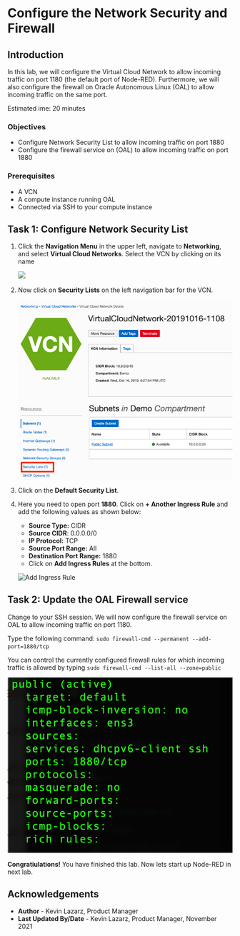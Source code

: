 # Configure the Network Security and Firewall

## Introduction

In this lab, we will configure the Virtual Cloud Network to allow incoming traffic on port 1180 (the default port of Node-RED).
Furthermore, we will also configure the firewall on Oracle Autonomous Linux (OAL) to allow incoming traffic on the same port.

Estimated ime: 20 minutes

### Objectives
* Configure Network Security List to allow incoming traffic on port 1880
* Configure the firewall service on (OAL) to allow incoming traffic on port 1880

### Prerequisites
* A VCN
* A compute instance running OAL
* Connected via SSH to your compute instance

## Task 1: Configure Network Security List

1. Click the **Navigation Menu** in the upper left, navigate to **Networking**, and select **Virtual Cloud Networks**. Select the VCN by clicking on its name

	![](https://raw.githubusercontent.com/oracle/learning-library/master/common/images/console/networking-vcn.png " ")

2. Now click on **Security Lists** on the left navigation bar for the VCN.

   ![Click on Security Lists](images/vcn2.png " ")

3. Click on the **Default Security List**.

4. Here you need to open port **1880**. Click on **+ Another Ingress Rule** and add the following values as shown below:

   - **Source Type:** CIDR
   - **Source CIDR**: 0.0.0.0/0
   - **IP Protocol:** TCP
   - **Source Port Range:** All
   - **Destination Port Range:** 1880
   - Click on **Add Ingress Rules** at the bottom.

   ![Add Ingress Rule](images/addIngress1.png " ")

## Task 2: Update the OAL Firewall service

Change to your SSH session. We will now configure the firewall service on OAL to allow incoming traffic on port 1180.

Type the following command: `sudo firewall-cmd --permanent --add-port=1880/tcp`

You can control the currently configured firewall rules for which incoming traffic is allowed by typing `sudo firewall-cmd --list-all --zone=public`

![Firewall Public Zone Rule](images/firewall-public-rules.png " ")

**Congratiulations!** You have finished this lab. Now lets start up Node-RED in next lab.

## Acknowledgements
* **Author** - Kevin Lazarz, Product Manager
* **Last Updated By/Date** - Kevin Lazarz, Product Manager, November 2021
